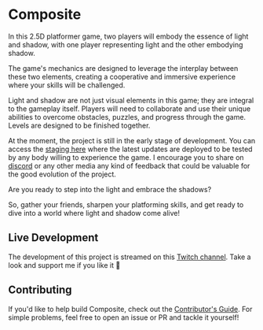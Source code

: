 # Composite

In this 2.5D platformer game, two players will embody the essence of light and shadow, with one player representing light and the other embodying shadow.

The game's mechanics are designed to leverage the interplay between these two elements, creating a cooperative and immersive experience where your skills will be challenged.

Light and shadow are not just visual elements in this game; they are integral to the gameplay itself. Players will need to collaborate and use their unique abilities to overcome obstacles, puzzles, and progress through the game. Levels are designed to be finished together.

At the moment, the project is still in the early stage of development. You can access the [staging here](https://staging.compositethegame.com/) where the latest updates are deployed to be tested by any body willing to experience the game. I encourage you to share on [discord](https://discord.gg/735Nvhh7) or any other media any kind of feedback that could be valuable for the good evolution of the project.

Are you ready to step into the light and embrace the shadows?

So, gather your friends, sharpen your platforming skills, and get ready to dive into a world where light and shadow come alive!

## Live Development

The development of this project is streamed on this [Twitch channel](https://www.twitch.tv/elboursico). Take a look and support me if you like it 🙏

## Contributing

If you'd like to help build Composite, check out the [Contributor's Guide](https://github.com/benjaminbours/Composite/blob/master/CONTRIBUTING.md). For simple problems, feel free to open an issue or PR and tackle it yourself!

<!-- For more complex architecture decisions and experimental mad science, please open an RFC (Request For Comments) so we can brainstorm together effectively! -->
